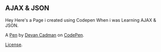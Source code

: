AJAX & JSON
-----------
Hey Here's a Page i created using Codepen When i was Learning AJAX & JSON. 

A [Pen](http://codepen.io/DEVANCADMAN/pen/JNNMrG) by [Devan Cadman](http://codepen.io/DEVANCADMAN) on [CodePen](http://codepen.io/).

[License](http://codepen.io/DEVANCADMAN/pen/JNNMrG/license).
